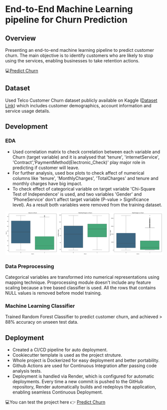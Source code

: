 # End-to-End Machine Learning pipeline for Churn Prediction

## Overview
Presenting an end-to-end machine learning pipeline to predict customer churn. The main objective is to identify customers who are likely to stop using the services, enabling businesses to take retention actions.

💻[Predict Churn](https://end-to-end-mlops-pipeline-churn.onrender.com/)

## Dataset
Used Telco Customer Churn dataset publicly available on Kaggle ([Dataset Link](https://www.kaggle.com/datasets/blastchar/telco-customer-churn)) which includes customer demographics, account information and service usage details.
 

## Development

### EDA
- Used correlation matrix to check correlation between each variable and Churn (target variable) and it is analysed that 'tenure', 'internetService', 'Contract','PaymentMethod(Electronic_Check)' play major role in predicting if customer will leave.
- For further analysis, used box plots to check affect of numerical columns like 'tenure', 'MonthlyCharges', 'TotalCharges' and tenure and monthly charges have big impact.
- To check effect of categorical variable on target variable 'Chi-Square Test of Independence' is used, and two variables 'Gender' and 
'PhoneService' don't affect target variable (P-value > Significance level). As a result both variables were removed from the training dataset.

![Image 1](Images/Features_vs_Churn.png)

### Data Preprocessing
Categorical variables are transformed into numerical representations using mapping technique. Proprocessing module doesn't include any feature scaling because a tree based classifier is used. All the rows that contains NULL values is removed before model training.

### Machine Learning Classifier
Trained Random Forest Classifier to predict customer churn, and achieved > 88% accuracy on unseen test data.

## Deployment

- Created a CI/CD pipeline for auto deployment.
- Cookiecutter template is used as the project struture.
- Whole project is Dockerized for easy deployment and better portability.
- Github Actions are used for Continuous Integration after passing code analysis tests.
- Deployment is handled via Render, which is configured for automatic deployments. Every time a new commit is pushed to the GitHub repository, Render automatically builds and redeploys the application, enabling seamless Continuous Deployment.

💻You can test the project here 👉 [Predict Churn](https://end-to-end-mlops-pipeline-churn.onrender.com/)
